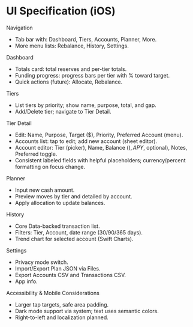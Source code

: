 # UI Specification (iOS)

Navigation
- Tab bar with: Dashboard, Tiers, Accounts, Planner, More.
- More menu lists: Rebalance, History, Settings.

Dashboard
- Totals card: total reserves and per-tier totals.
- Funding progress: progress bars per tier with % toward target.
- Quick actions (future): Allocate, Rebalance.

Tiers
- List tiers by priority; show name, purpose, total, and gap.
- Add/Delete tier; navigate to Tier Detail.

Tier Detail
- Edit: Name, Purpose, Target ($), Priority, Preferred Account (menu).
- Accounts list: tap to edit; add new account (sheet editor).
- Account editor: Tier (picker), Name, Balance ($), APY %, Weight, Cap ($, optional), Notes, Preferred toggle.
- Consistent labeled fields with helpful placeholders; currency/percent formatting on focus change.

Planner
- Input new cash amount.
- Preview moves by tier and detailed by account.
- Apply allocation to update balances.

History
- Core Data-backed transaction list.
- Filters: Tier, Account, date range (30/90/365 days).
- Trend chart for selected account (Swift Charts).

Settings
- Privacy mode switch.
- Import/Export Plan JSON via Files.
- Export Accounts CSV and Transactions CSV.
- App info.

Accessibility & Mobile Considerations
- Larger tap targets, safe area padding.
- Dark mode support via system; text uses semantic colors.
- Right-to-left and localization planned.
